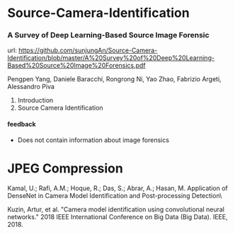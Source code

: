# Source-Camera-Identification

### A Survey of Deep Learning-Based Source Image Forensic
url: https://github.com/sunjungAn/Source-Camera-Identification/blob/master/A%20Survey%20of%20Deep%20Learning-Based%20Source%20Image%20Forensics.pdf

Pengpen Yang, Daniele Baracchi, Rongrong Ni, Yao Zhao, Fabrizio Argeti, Alessandro Piva

1. Introduction
2. Source Camera Identification

#### feedback
+ Does not contain information about image forensics




# JPEG Compression
Kamal, U.; Rafi, A.M.; Hoque, R.; Das, S.; Abrar, A.; Hasan, M. Application of DenseNet in Camera Model Identification and Post-processing Detection\

Kuzin, Artur, et al. "Camera model identification using convolutional neural networks." 2018 IEEE International Conference on Big Data (Big Data). IEEE, 2018.
